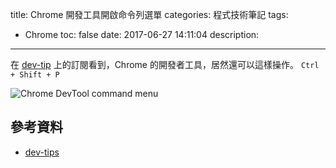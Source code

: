 title: Chrome 開發工具開啟命令列選單
categories: 程式技術筆記
tags:
  - Chrome
toc: false
date: 2017-06-27 14:11:04
description:
---

在 [dev-tip][1] 上的訂閱看到，Chrome 的開發者工具，居然還可以這樣操作。
`Ctrl + Shift + P`
<!-- more -->

![Chrome DevTool command menu](https://lh3.googleusercontent.com/un8rX2XnfCc0BkSOcMzQCr1cwMs-ocYDRLvmZJMPtHxWvPi4eN9aqvhsdO97dgW0_wYkjgkRbgKIgDglg8jOduOVuFl3Vb_1p7nO-cJnEEbaCIA8FKLWPBOJ0Zff8dD1kg6pePY-U9j3cmt2gu5ElSepOyONqvs6HuK3XrRlqDnK29ll7fOL_aNx5ZmNOn1IgxYxsCGP4xRKtFvKD1Dqt0sU9D0dOmk01kEU63mVxOlTCAobhud1ZnX5nFyX77s6rCeWWPtn6KpkB079hRZAECUENuQHRJh2g8LKHToTD4SGwRwHnMb4tJnAKinyErMM5xQnsNQk0SzbIVrQHevD_cBSpy8mOs8AZ-UTT1EjCY_DqTk-C9craTiz7Vvgp9Mi60mU0gl7ZMiAnehwJc_SFt1eNzUZxWM96Zjo04piOM2WmHw6BZT9FH317xuBuETUZQG6VgoSKAv0CKNekjMi4Q6NlaXufK4Pe53DBX-z9HPw4u8904_OsB4ayPWfvv_Ahjz1Y4zzT9s8zpWuJx46XuRZmY-TFKIPZ65Gtoc4TMVRn-n8Xu92yDK34bB2VWlz0WSjjD70BMv9rIabPRK2BsUF7QzoIFFCMlOluwRtrOOJ9yVrgVj0=w885-h440-no)

## 參考資料
- [dev-tips][1]

[1]: https://umaar.com/dev-tips/98-command-menu/?utm_source=Dev+Tips&utm_campaign=dca63a36f9-EMAIL_CAMPAIGN_2017_06_22&utm_medium=email&utm_term=0_26bacd765c-dca63a36f9-310398313